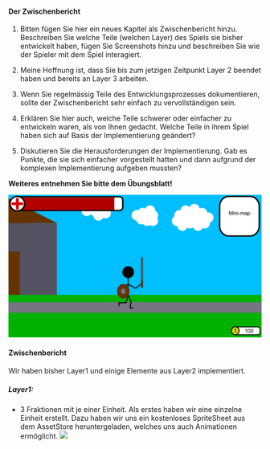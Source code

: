 #### Der Zwischenbericht

1. Bitten fügen Sie hier ein neues Kapitel als Zwischenbericht hinzu. Beschreiben Sie welche Teile (welchen Layer) des Spiels sie bisher entwickelt haben, fügen Sie Screenshots hinzu und beschreiben Sie wie der Spieler mit dem Spiel interagiert. 

2. Meine Hoffnung ist, dass Sie bis zum jetzigen Zeitpunkt Layer 2 beendet haben und bereits an Layer 3 arbeiten. 

3. Wenn Sie regelmässig Teile des Entwicklungsprozesses dokumentieren, sollte der Zwischenbericht sehr einfach zu vervollständigen sein. 
4. Erklären Sie hier auch, welche Teile schwerer oder einfacher zu entwickeln waren, als von Ihnen gedacht. Welche Teile in ihrem Spiel haben sich auf Basis der Implementierung geändert? 

5. Diskutieren Sie die Herausforderungen der Implementierung. Gab es Punkte, die sie sich einfacher vorgestellt hatten und dann aufgrund der komplexen Implementierung aufgeben mussten? 

__Weiteres entnehmen Sie bitte dem Übungsblatt!__

![](./images/dummyimg4.png)

#### Zwischenbericht

Wir haben bisher Layer1 und einige Elemente aus Layer2 implementiert.

##### Layer1:

- 3 Fraktionen mit je einer Einheit.
  Als erstes haben wir eine einzelne Einheit erstellt. Dazu haben wir uns ein kostenloses SpriteSheet aus dem AssetStore heruntergeladen,
  welches uns auch Animationen ermöglicht.
  ![](./images/BaseHuman)
